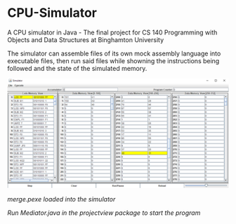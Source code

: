 # CPU-Simulator
A CPU simulator in Java - The final project for CS 140 Programming with Objects and Data Structures at Binghamton University

The simulator can assemble files of its own mock assembly language into executable files, then run said files while showning the instructions being followed and the state of the simulated memory.

![](simulator-sc.PNG)

*merge.pexe loaded into the simulator*

*Run Mediator.java in the projectview package to start the program*
